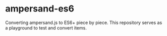 # ampersand-es6
Converting ampersand.js to ES6+ piece by piece. This repository serves as a playground to test and convert items. 
